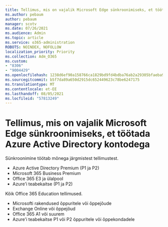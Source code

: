 ```yaml
---
title: Tellimus, mis on vajalik Microsoft Edge sünkroonimiseks, et töötada Azure Active Directory kontodega
ms.author: pebaum
author: pebaum
manager: scotv
ms.date: 07/26/2021
ms.audience: Admin
ms.topic: article
ms.service: o365-administration
ROBOTS: NOINDEX, NOFOLLOW
localization_priority: Priority
ms.collection: Adm_O365
ms.custom:
- "8306"
- "9004429"
ms.openlocfilehash: 1238d6ef90a158766ca1829bd9fd4bdba76ab2a29305bfaeba90d2ddfaf76ccb
ms.sourcegitcommit: b5f7da89a650d2915dc652449623c78be6247175
ms.translationtype: MT
ms.contentlocale: et-EE
ms.lasthandoff: 08/05/2021
ms.locfileid: "57813249"
---
```

# <a name="subscription-needed-for-microsoft-edge-sync-to-work-with-azure-active-directory-accounts"></a>Tellimus, mis on vajalik Microsoft Edge sünkroonimiseks, et töötada Azure Active Directory kontodega

Sünkroonimine töötab mõnega järgmistest tellimustest.

- Azure Active Directory Premium (P1 ja P2)
- Microsoft 365 Business Premium
- Office 365 E3 ja ülalpool
- Azure'i teabekaitse (P1 ja P2)

Kõik Office 365 Education tellimused.

- Microsofti rakendused õppuritele või õppejõude
- Exchange Online või õppejõud
- Office 365 A1 või suurem
- Azure'i teabekaitse P1 või P2 õppuritele või õppekondadele


